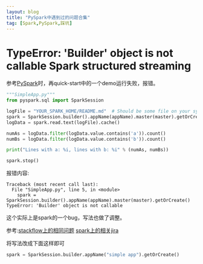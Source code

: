 ```yaml
---
layout: blog
title: "PySpark中遇到过的问题合集"
tag: [Spark,PySpark,踩坑]
---
```


# TypeError: 'Builder' object is not callable Spark structured streaming


参考[PySpark](https://spark-reference-doc-cn.readthedocs.io/zh_CN/latest/programming-guide/quick-start.html)时，再quick-start中的一个demo运行失败，报错。
```python
"""SimpleApp.py"""
from pyspark.sql import SparkSession

logFile = "YOUR_SPARK_HOME/README.md"  # Should be some file on your system
spark = SparkSession.builder().appName(appName).master(master).getOrCreate()
logData = spark.read.text(logFile).cache()

numAs = logData.filter(logData.value.contains('a')).count()
numBs = logData.filter(logData.value.contains('b')).count()

print("Lines with a: %i, lines with b: %i" % (numAs, numBs))

spark.stop()
```
报错内容:
```
Traceback (most recent call last):
  File "SimpleApp.py", line 5, in <module>
    spark = SparkSession.builder().appName(appName).master(master).getOrCreate()
TypeError: 'Builder' object is not callable
```
这个实际上是spark的一个bug，写法也做了调整。

参考:[stackflow上的相同问题](https://stackoverflow.com/questions/41353522/typeerror-builder-object-is-not-callable-spark-structured-streaming)        [spark上的相关jira](https://issues.apache.org/jira/browse/SPARK-18426)

将写法改成下面这样即可
```python
spark = SparkSession.builder.appName("simple app").getOrCreate()
```
